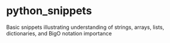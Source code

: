 # python_snippets
Basic snippets illustrating understanding of strings, arrays, lists, dictionaries, and BigO notation importance

